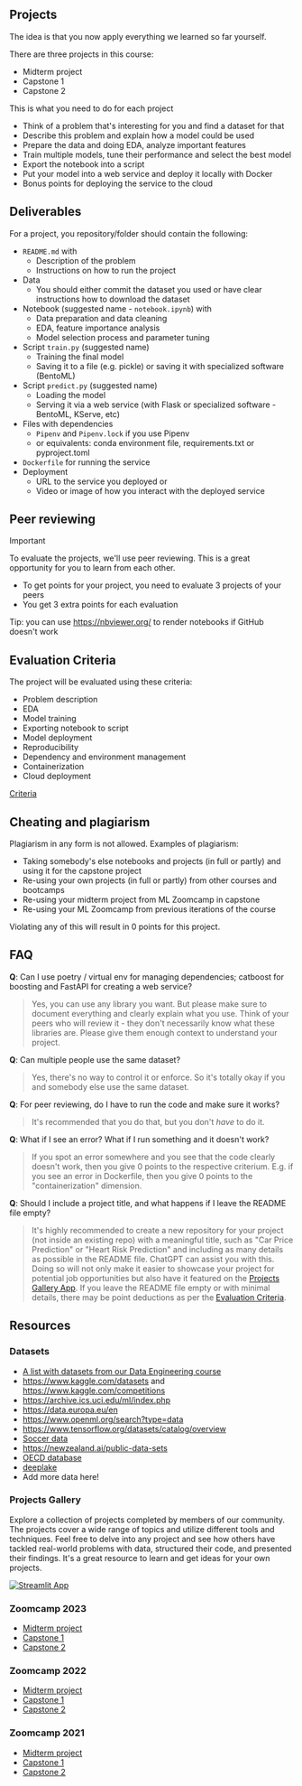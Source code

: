 ## Projects 

The idea is that you now apply everything we learned so far yourself.

There are three projects in this course:

* Midterm project
* Capstone 1
* Capstone 2

This is what you need to do for each project

* Think of a problem that's interesting for you and find a dataset for that
* Describe this problem and explain how a model could be used
* Prepare the data and doing EDA, analyze important features
* Train multiple models, tune their performance and select the best model
* Export the notebook into a script
* Put your model into a web service and deploy it locally with Docker
* Bonus points for deploying the service to the cloud


## Deliverables

For a project, you repository/folder should contain the following:

* `README.md` with
  * Description of the problem
  * Instructions on how to run the project
* Data
  * You should either commit the dataset you used or have clear instructions how to download the dataset
* Notebook (suggested name - `notebook.ipynb`) with
  * Data preparation and data cleaning
  * EDA, feature importance analysis
  * Model selection process and parameter tuning
* Script `train.py` (suggested name)
  * Training the final model
  * Saving it to a file (e.g. pickle) or saving it with specialized software (BentoML)
* Script `predict.py` (suggested name)
  * Loading the model
  * Serving it via a web service (with Flask or specialized software - BentoML, KServe, etc)
* Files with dependencies
  * `Pipenv` and `Pipenv.lock` if you use Pipenv
  * or equivalents: conda environment file, requirements.txt or pyproject.toml
* `Dockerfile` for running the service
* Deployment
  * URL to the service you deployed or
  * Video or image of how you interact with the deployed service


## Peer reviewing

> [!IMPORTANT]  
> To evaluate the projects, we'll use peer reviewing. This is a great opportunity for you to learn from each other.
> * To get points for your project, you need to evaluate 3 projects of your peers
> * You get 3 extra points for each evaluation

Tip: you can use https://nbviewer.org/ to render notebooks if GitHub doesn't work


## Evaluation Criteria

The project will be evaluated using these criteria:

* Problem description
* EDA
* Model training
* Exporting notebook to script
* Model deployment
* Reproducibility
* Dependency and environment management
* Containerization
* Cloud deployment

[Criteria](https://docs.google.com/spreadsheets/d/e/2PACX-1vQCwqAtkjl07MTW-SxWUK9GUvMQ3Pv_fF8UadcuIYLgHa0PlNu9BRWtfLgivI8xSCncQs82HDwGXSm3/pubhtml)


## Cheating and plagiarism

Plagiarism in any form is not allowed. Examples of plagiarism:

* Taking somebody's else notebooks and projects (in full or partly) and using it for the capstone project
* Re-using your own projects (in full or partly) from other courses and bootcamps
* Re-using your midterm project from ML Zoomcamp in capstone
* Re-using your ML Zoomcamp from previous iterations of the course

Violating any of this will result in 0 points for this project.

## FAQ


**Q**: Can I use poetry / virtual env for managing dependencies; catboost for boosting and FastAPI for creating a web service?

> Yes, you can use any library you want. But please make sure to document everything and clearly explain what you use.
> Think of your peers who will review it - they don't necessarily know what these libraries are. 
> Please give them enough context to understand your project.

**Q**: Can multiple people use the same dataset?

> Yes, there's no way to control it or enforce. So it's totally okay if you and somebody else use the same dataset. 

**Q**: For peer reviewing, do I have to run the code and make sure it works?

> It's recommended that you do that, but you don't _have_ to do it.

**Q**: What if I see an error? What if I run something and it doesn't work?

> If you spot an error somewhere and you see that the code clearly doesn't work, then you
> give 0 points to the respective criterium. E.g. if you see an error in Dockerfile,
> then you give 0 points to the "containerization" dimension.

**Q**: Should I include a project title, and what happens if I leave the README file empty?

> It's highly recommended to create a new repository for your project (not inside an existing repo) with a meaningful title, such as
> "Car Price Prediction" or "Heart Risk Prediction" and including as many details as possible in the README file. ChatGPT can assist you with this. Doing so will not only make it easier to showcase your project for potential job opportunities but also have it featured on the [Projects Gallery App](#projects-gallery).
> If you leave the README file empty or with minimal details, there may be point deductions as per the [Evaluation Criteria](#evaluation-criteria).

## Resources

### Datasets


* [A list with datasets from our Data Engineering course](https://github.com/DataTalksClub/data-engineering-zoomcamp/blob/main/week_7_project/datasets.md)
* https://www.kaggle.com/datasets and https://www.kaggle.com/competitions
* https://archive.ics.uci.edu/ml/index.php
* https://data.europa.eu/en
* https://www.openml.org/search?type=data
* https://www.tensorflow.org/datasets/catalog/overview
* [Soccer data](https://github.com/statsbomb/open-data)
* https://newzealand.ai/public-data-sets
* [OECD database](https://stats.oecd.org/index.aspx?lang=en)
* [deeplake](https://datasets.activeloop.ai/docs/ml/datasets/)
* Add more data here!

### Projects Gallery

Explore a collection of projects completed by members of our community. The projects cover a wide range of topics and utilize different tools and techniques. Feel free to delve into any project and see how others have tackled real-world problems with data, structured their code, and presented their findings. It's a great resource to learn and get ideas for your own projects.

[![Streamlit App](https://static.streamlit.io/badges/streamlit_badge_black_white.svg)](https://datatalksclub-projects.streamlit.app/)

### Zoomcamp 2023

* [Midterm project](../cohorts/2023/projects.md#midterm-project)
* [Capstone 1](../cohorts/2023/projects.md#capstone-1)
* [Capstone 2](../cohorts/2023/projects.md#capstone-2)


### Zoomcamp 2022

* [Midterm project](../cohorts/2022/projects.md#midterm-project)
* [Capstone 1](../cohorts/2022/projects.md#capstone-1)
* [Capstone 2](../cohorts/2022/projects.md#capstone-2)


### Zoomcamp 2021

* [Midterm project](../cohorts/2021/07-midterm-project/)
* [Capstone 1](../cohorts/2021/12-capstone/)
* [Capstone 2](../cohorts/2021/14-project/)

